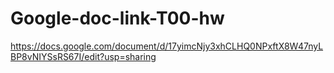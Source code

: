 # Google-doc-link-T00-hw
https://docs.google.com/document/d/17yimcNjy3xhCLHQ0NPxftX8W47nyLBP8vNIYSsRS67I/edit?usp=sharing
